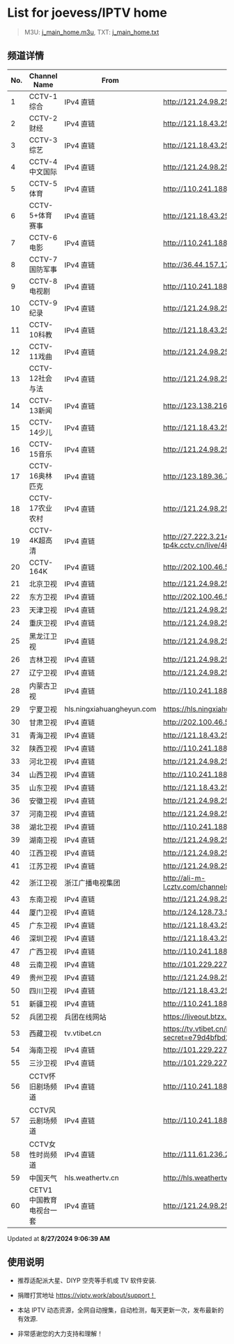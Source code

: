 # List for **joevess/IPTV home**

> M3U: [j_main_home.m3u](./j_main_home.m3u ), TXT: [j_main_home.txt](./txt/j_main_home.txt )

## 频道详情

| No. | Channel Name | From | Source |
| --- | ------------ | ---- | ------ |
| 1 | CCTV-1综合 | IPv4 直链 | <http://121.24.98.253:8090/hls/9/index.m3u8> |
| 2 | CCTV-2财经 | IPv4 直链 | <http://121.18.43.254:10000/hls/2/index.m3u8> |
| 3 | CCTV-3综艺 | IPv4 直链 | <http://121.18.43.254:10000/hls/3/index.m3u8> |
| 4 | CCTV-4中文国际 | IPv4 直链 | <http://121.24.98.253:8090/hls/12/index.m3u8> |
| 5 | CCTV-5体育 | IPv4 直链 | <http://110.241.188.219:808/hls/5/index.m3u8> |
| 6 | CCTV-5+体育赛事 | IPv4 直链 | <http://121.18.43.254:10000/hls/17/index.m3u8> |
| 7 | CCTV-6电影 | IPv4 直链 | <http://110.241.188.219:808/hls/6/index.m3u8> |
| 8 | CCTV-7国防军事 | IPv4 直链 | <http://36.44.157.178:9901/tsfile/live/0007_1.m3u8> |
| 9 | CCTV-8电视剧 | IPv4 直链 | <http://110.241.188.219:808/hls/8/index.m3u8> |
| 10 | CCTV-9纪录 | IPv4 直链 | <http://121.24.98.253:8090/hls/17/index.m3u8> |
| 11 | CCTV-10科教 | IPv4 直链 | <http://121.18.43.254:10000/hls/10/index.m3u8> |
| 12 | CCTV-11戏曲 | IPv4 直链 | <http://121.24.98.253:8090/hls/19/index.m3u8> |
| 13 | CCTV-12社会与法 | IPv4 直链 | <http://121.24.98.253:8090/hls/20/index.m3u8> |
| 14 | CCTV-13新闻 | IPv4 直链 | <http://123.138.216.44:9902/tsfile/live/0013_1.m3u8> |
| 15 | CCTV-14少儿 | IPv4 直链 | <http://121.18.43.254:10000/hls/14/index.m3u8> |
| 16 | CCTV-15音乐 | IPv4 直链 | <http://121.24.98.253:8090/hls/23/index.m3u8> |
| 17 | CCTV-16奥林匹克 | IPv4 直链 | <http://123.189.36.7:9901/tsfile/live/1027_1.m3u8> |
| 18 | CCTV-17农业农村 | IPv4 直链 | <http://121.24.98.253:8090/hls/15/index.m3u8> |
| 19 | CCTV-4K超高清 | IPv4 直链 | <http://27.222.3.214/liveali-tp4k.cctv.cn/live/4K10M.stream/playlist.m3u8> |
| 20 | CCTV-164K | IPv4 直链 | <http://202.100.46.58:9901/tsfile/live/1016_1.m3u8> |
| 21 | 北京卫视 | IPv4 直链 | <http://121.24.98.253:8090/hls/32/index.m3u8> |
| 22 | 东方卫视 | IPv4 直链 | <http://202.100.46.58:9901/tsfile/live/1018_1.m3u8> |
| 23 | 天津卫视 | IPv4 直链 | <http://121.24.98.253:8090/hls/33/index.m3u8> |
| 24 | 重庆卫视 | IPv4 直链 | <http://121.24.98.253:8090/hls/78/index.m3u8> |
| 25 | 黑龙江卫视 | IPv4 直链 | <http://121.24.98.253:8090/hls/42/index.m3u8> |
| 26 | 吉林卫视 | IPv4 直链 | <http://121.24.98.253:8090/hls/37/index.m3u8> |
| 27 | 辽宁卫视 | IPv4 直链 | <http://121.24.98.253:8090/hls/59/index.m3u8> |
| 28 | 内蒙古卫视 | IPv4 直链 | <http://110.241.188.219:808/hls/39/index.m3u8> |
| 29 | 宁夏卫视 | hls.ningxiahuangheyun.com | <https://hls.ningxiahuangheyun.com/live/nxws1M.m3u8> |
| 30 | 甘肃卫视 | IPv4 直链 | <http://202.100.46.58:9901/tsfile/live/1035_1.m3u8> |
| 31 | 青海卫视 | IPv4 直链 | <http://121.18.43.254:10000/hls/57/index.m3u8> |
| 32 | 陕西卫视 | IPv4 直链 | <http://110.241.188.219:808/hls/37/index.m3u8> |
| 33 | 河北卫视 | IPv4 直链 | <http://121.24.98.253:8090/hls/25/index.m3u8> |
| 34 | 山西卫视 | IPv4 直链 | <http://110.241.188.219:808/hls/38/index.m3u8> |
| 35 | 山东卫视 | IPv4 直链 | <http://121.18.43.254:10000/hls/27/index.m3u8> |
| 36 | 安徽卫视 | IPv4 直链 | <http://121.24.98.253:8090/hls/81/index.m3u8> |
| 37 | 河南卫视 | IPv4 直链 | <http://121.24.98.253:8090/hls/34/index.m3u8> |
| 38 | 湖北卫视 | IPv4 直链 | <http://110.241.188.219:808/hls/30/index.m3u8> |
| 39 | 湖南卫视 | IPv4 直链 | <http://121.24.98.253:8090/hls/56/index.m3u8> |
| 40 | 江西卫视 | IPv4 直链 | <http://121.24.98.253:8090/hls/55/index.m3u8> |
| 41 | 江苏卫视 | IPv4 直链 | <http://121.24.98.253:8090/hls/38/index.m3u8> |
| 42 | 浙江卫视 | 浙江广播电视集团 | <http://ali-m-l.cztv.com/channels/lantian/channel001/1080p.m3u8> |
| 43 | 东南卫视 | IPv4 直链 | <http://121.24.98.253:8090/hls/36/index.m3u8> |
| 44 | 厦门卫视 | IPv4 直链 | <http://124.128.73.58:9901/tsfile/live/0129_1.m3u8> |
| 45 | 广东卫视 | IPv4 直链 | <http://121.18.43.254:10000/hls/28/index.m3u8> |
| 46 | 深圳卫视 | IPv4 直链 | <http://121.18.43.254:10000/hls/26/index.m3u8> |
| 47 | 广西卫视 | IPv4 直链 | <http://110.241.188.219:808/hls/35/index.m3u8> |
| 48 | 云南卫视 | IPv4 直链 | <http://101.229.227.246:7777/tsfile/live/0119_1.m3u8> |
| 49 | 贵州卫视 | IPv4 直链 | <http://121.24.98.253:8090/hls/40/index.m3u8> |
| 50 | 四川卫视 | IPv4 直链 | <http://121.18.43.254:10000/hls/33/index.m3u8> |
| 51 | 新疆卫视 | IPv4 直链 | <http://110.241.188.219:808/hls/43/index.m3u8> |
| 52 | 兵团卫视 | 兵团在线网站 | <https://liveout.btzx.com.cn/62ds9e/yil08g.m3u8> |
| 53 | 西藏卫视 | tv.vtibet.cn | <https://tv.vtibet.cn/live/vuXz3cg3TmRUYg.m3u8?secret=e79d4bfbd28cc35ecc87433fa60e6419&time=66c84398> |
| 54 | 海南卫视 | IPv4 直链 | <http://101.229.227.246:7777/tsfile/live/1055_1.m3u8> |
| 55 | 三沙卫视 | IPv4 直链 | <http://101.229.227.246:7777/tsfile/live/1056_1.m3u8> |
| 56 | CCTV怀旧剧场频道 | IPv4 直链 | <http://110.241.188.219:808/hls/56/index.m3u8> |
| 57 | CCTV风云剧场频道 | IPv4 直链 | <http://110.241.188.219:808/hls/57/index.m3u8> |
| 58 | CCTV女性时尚频道 | IPv4 直链 | <http://111.61.236.247:9081/hls/59/index.m3u8> |
| 59 | 中国天气 | hls.weathertv.cn | <http://hls.weathertv.cn/tslslive/qCFIfHB/hls/live_sd.m3u8> |
| 60 | CETV1中国教育电视台一套 | IPv4 直链 | <http://121.24.98.253:8090/hls/67/index.m3u8> |

Updated at **8/27/2024 9:06:39 AM**

## 使用说明

- 推荐适配派大星、DIYP 空壳等手机或 TV 软件安装.

- 捐赠打赏地址 <https://viptv.work/about/support！>

- 本站 IPTV 动态资源，全网自动搜集，自动检测，每天更新一次，发布最新的有效源.

- 非常感谢您的大力支持和理解！
